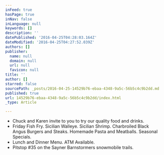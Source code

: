 ```yaml
---
inFeed: true
hasPage: true
inNav: false
inLanguage: null
keywords: []
description: ''
datePublished: '2016-04-25T04:28:03.164Z'
dateModified: '2016-04-25T04:27:52.039Z'
authors: []
publisher:
  name: null
  domain: null
  url: null
  favicon: null
title: ''
author: []
starred: false
sourcePath: _posts/2016-04-25-14529b76-ebaa-4348-9a5c-56b5c4c9b2dd.md
published: true
url: 14529b76-ebaa-4348-9a5c-56b5c4c9b2dd/index.html
_type: Article

---
```

* Chuck and Karen invite to you to try our quality food and drinks.
* Friday Fish Fry. Sicilian Walleye. Sicilian Shrimp. Charbroiled Black Angus Burgers and Steaks. Homemade Pasta and Meatballs. Seasonal Specials.
* Lunch and Dinner Menu. ATM Available.
* Pitstop \#35 on the Sayner Barnstormers snowmobile trails.